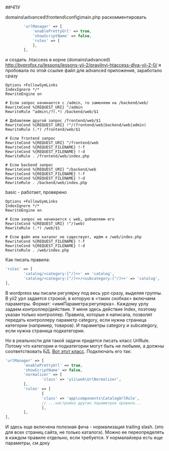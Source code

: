 ##ЧПУ

domains\advanced\frontend\config\main.php
раскомментировать
```php
        'urlManager' => [
            'enablePrettyUrl' => true,
            'showScriptName' => false,
            'rules' => [
            ],
        ],
```
и создать .htaccess в корне (domains\advanced\)
http://byprofox.ru/lessons/lessons-yii-2/pravilnyj-htaccess-dlya-yii-2-0/
я пробовала по этой ссылке файл для advanced приложения, заработало сразу
```
Options +FollowSymLinks
IndexIgnore */*
RewriteEngine on
 
# Если запрос начинается с /admin, то заменяем на /backend/web/
RewriteCond %{REQUEST_URI} ^/admin
RewriteRule ^admin\/?(.*) /backend/web/$1
 
# Добавляем другой запрос /frontend/web/$1
RewriteCond %{REQUEST_URI} !^/(frontend/web|backend/web|admin)
RewriteRule (.*) /frontend/web/$1
 
# Если frontend запрос
RewriteCond %{REQUEST_URI} ^/frontend/web
RewriteCond %{REQUEST_FILENAME} !-f
RewriteCond %{REQUEST_FILENAME} !-d
RewriteRule . /frontend/web/index.php
 
# Если backend запрос
RewriteCond %{REQUEST_URI} ^/backend/web
RewriteCond %{REQUEST_FILENAME} !-f
RewriteCond %{REQUEST_FILENAME} !-d
RewriteRule . /backend/web/index.php
```
basic - работает, проверено
```
Options +FollowSymLinks
IndexIgnore */*
RewriteEngine on
 
# Если запрос не начинается с web, добавляем его
RewriteCond %{REQUEST_URI} !^/(web)
RewriteRule (.*) /web/$1
 
# Если файл или каталог не существует, идём к /web/index.php
RewriteCond %{REQUEST_FILENAME} !-f
RewriteCond %{REQUEST_FILENAME} !-d
RewriteRule . /web/index.php
```
Как писать правила:
```php
'rules' => [
        'catalog/<category:[^/]+>' => 'catalog',
        'catalog/<category:[^/]+>/<subcategory:[^/]+>' => 'catalog',
],
```
В wordpress мы писали регулярку под весь урл сразу, выделяя группы.
В yii2 урл задается строкой, в которую в <таких скобках> включаем параметры.
Формат: <имяПараметра:регулярка>.
Каждому урлу задаем контроллер/действие.
У меня здесь действие Index, поэтому указан только контроллер.
Правила, которые я написала, позволят передать контроллеру параметр category, если нужна страница категории (например, товаров). И параметры category и subcategory, если нужна страница подкатегории.

Но в реальности для такой задачи придется писать класс UrlRule. Потому что категории и подкатегории могут быть не любыми, а должны соответствовать БД. [Вот этот класс](https://github.com/YushkinaS/yii2-study/blob/master/CatalogUrlRule). Подключать его  так:
```php
'urlManager' => [
        'enablePrettyUrl' => true,
        'showScriptName' => false,
        'normalizer' => [
                'class' => 'yii\web\UrlNormalizer',
        ],
        'rules' => [
                [
                'class' => 'app\components\CatalogUrlRule', 
                // ...настройка других параметров правила...
                ],
        ],
],
```
И здесь еще включена полезная фича - нормализация trailing slash. (это для всех страниц сайта, не только каталога). Можно ее переопределять в каждом правиле отдельно, если требуется. У нормалайзера есть еще параметры, см доку
